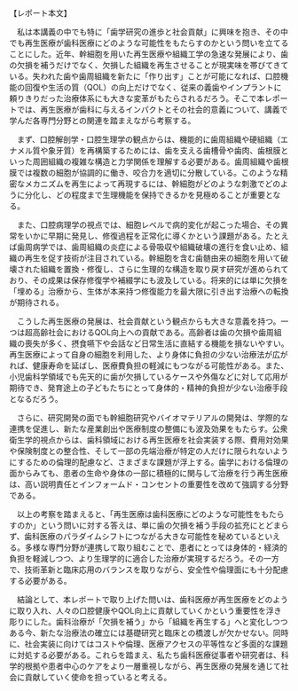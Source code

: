 【レポート本文】

　私は本講義の中でも特に「歯学研究の進歩と社会貢献」に興味を抱き、その中でも再生医療が歯科医療にどのような可能性をもたらすのかという問いを立てることにした。近年、幹細胞を用いた再生医療や組織工学の急速な発展により、歯の欠損を補うだけでなく、欠損した組織を再生させることが現実味を帯びてきている。失われた歯や歯周組織を新たに「作り出す」ことが可能になれば、口腔機能の回復や生活の質（QOL）の向上だけでなく、従来の義歯やインプラントに頼りきりだった治療体系にも大きな変革がもたらされるだろう。そこで本レポートでは、再生医療が歯科に与えるインパクトとその社会的意義について、講義で学んだ各専門分野との関連を踏まえながら考察する。

　まず、口腔解剖学・口腔生理学の観点からは、機能的に歯周組織や硬組織（エナメル質や象牙質）を再構築するためには、歯を支える歯槽骨や歯肉、歯根膜といった周囲組織の複雑な構造と力学関係を理解する必要がある。歯周組織や歯根膜では複数の細胞が協調的に働き、咬合力を適切に分散している。このような精密なメカニズムを再生によって再現するには、幹細胞がどのような刺激でどのように分化し、どの程度まで生理機能を保持できるかを見極めることが重要となる。

　また、口腔病理学の視点では、細胞レベルで病的変化が起こった場合、その異常をいかに早期に発見し、修復過程を正常化に導くかという課題がある。たとえば歯周病学では、歯周組織の炎症による骨吸収や組織破壊の進行を食い止め、組織の再生を促す技術が注目されている。幹細胞を含む歯髄由来の細胞を用いて破壊された組織を置換・修復し、さらに生理的な構造を取り戻す研究が進められており、その成果は保存修復学や補綴学にも波及している。将来的には単に欠損を「埋める」治療から、生体が本来持つ修復能力を最大限に引き出す治療への転換が期待される。

　こうした再生医療の発展は、社会貢献という観点からも大きな意義を持つ。一つは超高齢社会におけるQOL向上への貢献である。高齢者は歯の欠損や歯周組織の喪失が多く、摂食嚥下や会話など日常生活に直結する機能を損ないやすい。再生医療によって自身の細胞を利用した、より身体に負担の少ない治療法が広がれば、健康寿命を延ばし、医療費負担の軽減にもつながる可能性がある。また、小児歯科学領域でも先天的に歯が欠損しているケースや外傷などに対して応用が期待でき、発育途上の子どもたちにとって身体的・精神的負担が少ない治療手段となるだろう。

　さらに、研究開発の面でも幹細胞研究やバイオマテリアルの開発は、学際的な連携を促進し、新たな産業創出や医療制度の整備にも波及効果をもたらす。公衆衛生学的視点からは、歯科領域における再生医療を社会実装する際、費用対効果や保険制度との整合性、そして一部の先端治療が特定の人だけに限られないようにするための倫理的配慮など、さまざまな課題が浮上する。歯学における倫理の面からみても、患者の生命や身体の一部に積極的に関与して治療を行う再生医療は、高い説明責任とインフォームド・コンセントの重要性を改めて強調する分野である。

　以上の考察を踏まえると、「再生医療は歯科医療にどのような可能性をもたらすのか」という問いに対する答えは、単に歯の欠損を補う手段の拡充にとどまらず、歯科医療のパラダイムシフトにつながる大きな可能性を秘めているといえる。多様な専門分野が連携して取り組むことで、患者にとっては身体的・経済的負担を軽減しつつ、より生理学的に適合した治療が実現するだろう。その一方で、技術革新と臨床応用のバランスを取りながら、安全性や倫理面にも十分配慮する必要がある。

　結論として、本レポートで取り上げた問いは、歯科医療が再生医療をどのように取り入れ、人々の口腔健康やQOL向上に貢献していくかという重要性を浮き彫りにした。歯科治療が「欠損を補う」から「組織を再生する」へと変化しつつある今、新たな治療法の確立には基礎研究と臨床との橋渡しが欠かせない。同時に、社会実装に向けてはコストや倫理、医療アクセスの平等性など多面的な課題に対処する必要がある。これらを踏まえ、私たち歯科医療従事者や研究者は、科学的根拠や患者中心のケアをより一層重視しながら、再生医療の発展を通じて社会に貢献していく使命を担っていると考える。